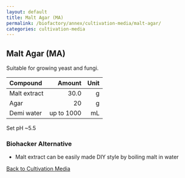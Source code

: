 ```yaml
---
layout: default
title: Malt Agar (MA)
permalink: /biofactory/annex/cultivation-media/malt-agar/
categories: cultivation-media
---
```


## Malt Agar (MA)

Suitable for growing yeast and fungi.

|Compound| Amount | Unit |
|:-------|-------:|-----:|
|Malt extract|30.0|g|
|Agar|20|g|
|Demi water| up to 1000|mL|

Set pH ~5.5 

### Biohacker Alternative

* Malt extract can be easily made DIY style by boiling malt in water

[Back to Cultivation Media](/biofactory/annex/cultivation-media/)
